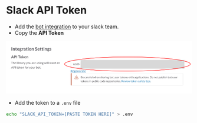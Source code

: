 # Slack API Token

- Add the [bot integration](https://tbwns.slack.com/apps/A0F7YS25R-bots) to your slack team.
- Copy the **API Token**

![slack api token](../../assets/slack-token.png)

- Add the token to a `.env` file

```sh
echo "SLACK_API_TOKEN=[PASTE TOKEN HERE]" > .env
```
